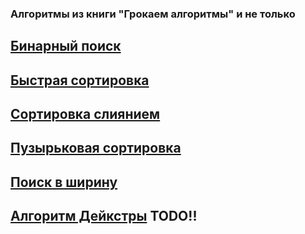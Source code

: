 ### Алгоритмы из книги "Грокаем алгоритмы" и не только

## [Бинарный поиск](https://github.com/qu4dro/grokking-algorithms/blob/main/src/main/kotlin/ru/orlovvv/BinarySearch.kt)

## [Быстрая сортировка](https://github.com/qu4dro/grokking-algorithms/blob/main/src/main/kotlin/ru/orlovvv/QuickSort.kt)
## [Сортировка слиянием](https://github.com/qu4dro/grokking-algorithms/blob/main/src/main/kotlin/ru/orlovvv/MergeSort.kt)
## [Пузырьковая сортировка](https://github.com/qu4dro/grokking-algorithms/blob/main/src/main/kotlin/ru/orlovvv/BubbleSort.kt)

## [Поиск в ширину](https://github.com/qu4dro/grokking-algorithms/blob/main/src/main/kotlin/ru/orlovvv/BreadthFirstSearch.kt)
## [Алгоритм Дейкстры]() TODO!!
